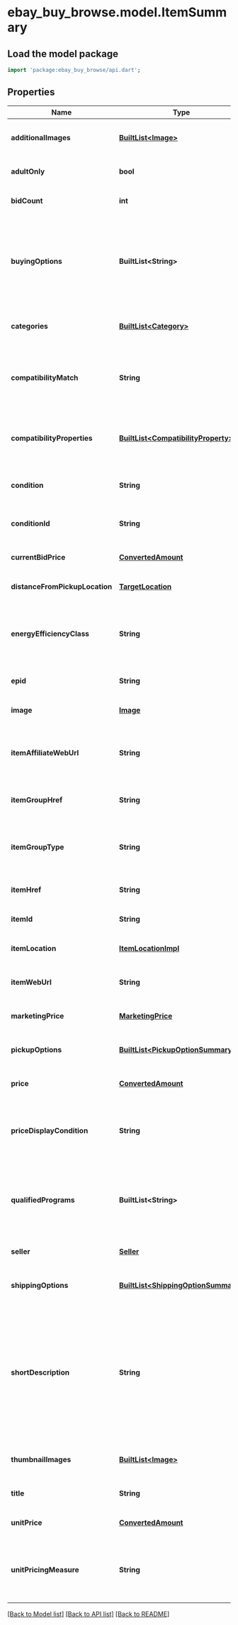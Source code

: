# ebay_buy_browse.model.ItemSummary

## Load the model package
```dart
import 'package:ebay_buy_browse/api.dart';
```

## Properties
Name | Type | Description | Notes
------------ | ------------- | ------------- | -------------
**additionalImages** | [**BuiltList&lt;Image&gt;**](Image.md) | An array of containers with the URLs for the images that are in addition to the primary image. The primary image is returned in the image.imageUrl field. | [optional] [default to const []]
**adultOnly** | **bool** | This indicates if the item is for adults only. For more information about adult-only items on eBay, see Adult items policy for sellers and Adult-Only items on eBay for buyers. | [optional] [default to null]
**bidCount** | **int** | This integer value indicates the total number of bids that have been placed for an auction item. This field is only returned for auction items. | [optional] [default to null]
**buyingOptions** | **BuiltList&lt;String&gt;** | A comma separated list of all the purchase options available for the item. Values Returned: FIXED_PRICE - Indicates the buyer can purchase the item for a set price using the Buy It Now button. AUCTION - Indicates the buyer can place a bid for the item. After the first bid is placed, this becomes a live auction item and is the only buying option for this item. BEST_OFFER - Items where the buyer can send the seller a price they&#39;re willing to pay for the item. The seller can accept, reject, or send a counter offer. For details about Best Offer, see Best Offer. Code so that your app gracefully handles any future changes to this list. | [optional] [default to const []]
**categories** | [**BuiltList&lt;Category&gt;**](Category.md) | This container returns the primary category ID of the item (as well as the secondary category if the item was listed in two categories). | [optional] [default to const []]
**compatibilityMatch** | **String** | This indicates how well the item matches the compatibility_filter product attributes. Valid Values: EXACT or POSSIBLE Code so that your app gracefully handles any future changes to this list. For implementation help, refer to &lt;a href&#x3D;&#39;https://developer.ebay.com/devzone/rest/api-ref/browse/types/CompatibilityMatchEnum.html&#39;&gt;eBay API documentation&lt;/a&gt; | [optional] [default to null]
**compatibilityProperties** | [**BuiltList&lt;CompatibilityProperty&gt;**](CompatibilityProperty.md) | This container returns only the product attributes that are compatible with the item. These attributes were specified in the compatibility_filter in the request. This means that if you passed in 5 attributes and only 4 are compatible, only those 4 are returned. If none of the attributes are compatible, this container is not returned. | [optional] [default to const []]
**condition** | **String** | The text describing the condition of the item, such as New or Used. For a list of condition names, see Item Condition IDs and Names. Code so that your app gracefully handles any future changes to this list. | [optional] [default to null]
**conditionId** | **String** | The identifier of the condition of the item. For example, 1000 is the identifier for NEW. For a list of condition names and IDs, see Item Condition IDs and Names. Code so that your app gracefully handles any future changes to this list. | [optional] [default to null]
**currentBidPrice** | [**ConvertedAmount**](ConvertedAmount.md) |  | [optional] [default to null]
**distanceFromPickupLocation** | [**TargetLocation**](TargetLocation.md) |  | [optional] [default to null]
**energyEfficiencyClass** | **String** | This indicates the European energy efficiency rating (EEK) of the item. Energy efficiency ratings apply to products listed by commercial vendors in electronics categories only. Currently, this field is only applicable for the Germany site, and is only returned if the seller specified the energy efficiency rating through item specifics at listing time. Rating values include A+++, A++, A+, A, B, C, D, E, F, and G. | [optional] [default to null]
**epid** | **String** | An ePID is the eBay product identifier of a product from the eBay product catalog. This indicates the product in which the item belongs. | [optional] [default to null]
**image** | [**Image**](Image.md) |  | [optional] [default to null]
**itemAffiliateWebUrl** | **String** | The URL to the View Item page of the item, which includes the affiliate tracking ID. This field is only returned if the seller enables affiliate tracking for the item by including the X-EBAY-C-ENDUSERCTX request header in the method. Note: eBay Partner Network, in order to receive a commission for your sales, you must use this URL to forward your buyer to the ebay.com site. | [optional] [default to null]
**itemGroupHref** | **String** | The HATEOAS reference of the parent page of the item group. An item group is an item that has various aspect differences, such as color, size, storage capacity, etc. Note: This field is returned only for item groups. | [optional] [default to null]
**itemGroupType** | **String** | The indicates the item group type. An item group is an item that has various aspect differences, such as color, size, storage capacity, etc. Currently only the SELLER_DEFINED_VARIATIONS is supported and indicates this is an item group created by the seller. Note: This field is returned only for item groups. Code so that your app gracefully handles any future changes to this list. | [optional] [default to null]
**itemHref** | **String** | The URI for the Browse API getItem method, which can be used to retrieve more details about items in the search results. | [optional] [default to null]
**itemId** | **String** | The unique RESTful identifier of the item. | [optional] [default to null]
**itemLocation** | [**ItemLocationImpl**](ItemLocationImpl.md) |  | [optional] [default to null]
**itemWebUrl** | **String** | The URL to the View Item page of the item. This enables you to include a &amp;quot;Report Item on eBay&amp;quot; hyperlink that takes the buyer to the View Item page on eBay. From there they can report any issues regarding this item to eBay. | [optional] [default to null]
**marketingPrice** | [**MarketingPrice**](MarketingPrice.md) |  | [optional] [default to null]
**pickupOptions** | [**BuiltList&lt;PickupOptionSummary&gt;**](PickupOptionSummary.md) | This container returns the local pickup options available to the buyer. This container is only returned if the user is searching for local pickup items and set the local pickup filters in the method request. | [optional] [default to const []]
**price** | [**ConvertedAmount**](ConvertedAmount.md) |  | [optional] [default to null]
**priceDisplayCondition** | **String** | Indicates when in the buying flow the item&#39;s price can appear for minimum advertised price (MAP) items, which is the lowest price a retailer can advertise/show for this item. For implementation help, refer to &lt;a href&#x3D;&#39;https://developer.ebay.com/devzone/rest/api-ref/browse/types/PriceDisplayConditionEnum.html&#39;&gt;eBay API documentation&lt;/a&gt; | [optional] [default to null]
**qualifiedPrograms** | **BuiltList&lt;String&gt;** | An array of the qualified programs available for the item, such as EBAY_PLUS. eBay Plus is a premium account option for buyers, which provides benefits such as fast free domestic shipping and free returns on selected items. Top-Rated eBay sellers must opt in to eBay Plus to be able to offer the program on qualifying listings. Sellers must commit to next-day delivery of those items. Note: eBay Plus is available only to buyers in Germany, Austria, and Australia marketplaces. | [optional] [default to const []]
**seller** | [**Seller**](Seller.md) |  | [optional] [default to null]
**shippingOptions** | [**BuiltList&lt;ShippingOptionSummary&gt;**](ShippingOptionSummary.md) | This container returns the shipping options available to ship the item. | [optional] [default to const []]
**shortDescription** | **String** | This text string is derived from the item condition and the item aspects (such as size, color, capacity, model, brand, etc.). Sometimes the title doesn&#39;t give enough information but the description is too big. Surfacing the shortDescription can often provide buyers with the additional information that could help them make a buying decision. For example: &amp;quot; title&amp;quot;: &amp;quot;Petrel U42W FPV Drone RC Quadcopter w/HD Camera Live Video One Key Off / Landing&amp;quot;, &amp;quot;shortDescription&amp;quot;: &amp;quot;1 U42W Quadcopter. Syma X5SW-V3 Wifi FPV RC Drone Quadcopter 2.4Ghz 6-Axis Gyro with Headless Mode. Syma X20 Pocket Drone 2.4Ghz Mini RC Quadcopter Headless Mode Altitude Hold. One Key Take Off / Landing function: allow beginner to easy to fly the drone without any skill.&amp;quot;, Restriction: This field is returned by the search method only when fieldgroups &#x3D; EXTENDED. | [optional] [default to null]
**thumbnailImages** | [**BuiltList&lt;Image&gt;**](Image.md) | An array of thumbnail images for the item. | [optional] [default to const []]
**title** | **String** | The seller-created title of the item. Maximum Length: 80 characters | [optional] [default to null]
**unitPrice** | [**ConvertedAmount**](ConvertedAmount.md) |  | [optional] [default to null]
**unitPricingMeasure** | **String** | The designation, such as size, weight, volume, count, etc., that was used to specify the quantity of the item. This helps buyers compare prices. For example, the following tells the buyer that the item is 7.99 per 100 grams. &amp;quot;unitPricingMeasure&amp;quot;: &amp;quot;100g&amp;quot;, &amp;quot;unitPrice&amp;quot;: { &amp;nbsp;&amp;nbsp;&amp;quot;value&amp;quot;: &amp;quot;7.99&amp;quot;, &amp;nbsp;&amp;nbsp;&amp;quot;currency&amp;quot;: &amp;quot;GBP&amp;quot; | [optional] [default to null]

[[Back to Model list]](../README.md#documentation-for-models) [[Back to API list]](../README.md#documentation-for-api-endpoints) [[Back to README]](../README.md)


